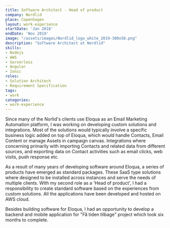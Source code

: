 ```yaml
---
title: Software Architect - Head of product
company: Nordlid
place: Copenhagen
layout: work-experience
startDate: 'Jan 2018'
endDate: 'Nov 2019'
image: "/assets/images/Nordlid_logo_white_2019-300x50.png"
description: "Software Architect at Nordlid"
skills:
- Nodejs
- AWS
- Serverless
- Angular
- Ionic
roles: 
- Solution Architech
- Requirement Specification
tags:
- work
categories:
- work-experience
---
```


Since many of the Norlid's clients use Eloqua as an Email Marketing Automation platform, I was working on developing custom solutions and integrations.
Most of the solutions would typically involve a specific business logic added on top of Eloqua, which would handle Contacts, Email Content or manage Assets
in campaign canvas. Integrations where concerning primarily with importing Contacts and related data from different sources, and exporting data on Contact activities
such as email clicks, web visits, push response etc. 

As a result of many years of developing software around Eloqua, a series of products have emerged as standard packages. These SaaS type solutions where designed to be installed
across instances and serve the needs of multiple clients. With my second role as a 'Head of product', I had a responsibility to create standard software based on the experiences from 
custom solutions. All the applications have been developed and hosted on AWS cloud.

Besides building software for Eloqua, I had an opportunity to develop a backend and mobile application for "Få tiden tilbage" project which took six months to complete. 





